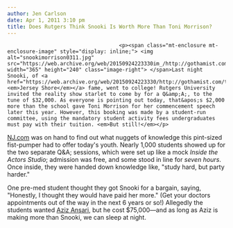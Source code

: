 ```yaml
---
author: Jen Carlson
date: Apr 1, 2011 3:10 pm
title: Does Rutgers Think Snooki Is Worth More Than Toni Morrison?
---
```


	
										<p><span class="mt-enclosure mt-enclosure-image" style="display: inline;"> <img alt="snookimorrison0311.jpg" src="https://web.archive.org/web/20150924223330im_/http://gothamist.com/attachments/arts_jen/snookimorrison0311.jpg" width="365" height="240" class="image-right"> </span>Last night Snooki, of <a href="https://web.archive.org/web/20150924223330/http://gothamist.com/tags/jerseyshore"><em>Jersey Shore</em></a> fame, went to college! Rutgers University invited the reality show starlet to come by for a Q&amp;A;, to the tune of $32,000. As everyone is pointing out today, that&apos;s $2,000 more than the school gave Toni Morrison for her commencement speech later this year. However, this booking was made by a student-run committee, using the mandatory student activity fees undergraduates must pay with their tuition. <em>But still!</em></p>

<p><a href="https://web.archive.org/web/20150924223330/http://www.nj.com/news/index.ssf/2011/03/snooki_of_jersey_shore_gets_2k.html">NJ.com</a> was on hand to find out what nuggets of knowledge this pint-sized fist-pumper had to offer today&apos;s youth. Nearly 1,000 students showed up for the two separate Q&amp;A; sessions, which were set up like a mock <em>Inside the Actors Studio</em>; admission was free, and some stood in line for <em>seven hours</em>. Once inside, they were handed down knowledge like, &quot;study hard, but party harder.&quot;</p>

<p>One pre-med student thought they got Snooki for a bargain, saying, &quot;Honestly, I thought they would have paid her more.&quot; (Get your doctors appointments out of the way in the next 6 years or so!) Allegedly the students wanted <a href="https://web.archive.org/web/20150924223330/http://gothamist.com/2009/01/08/aziz_ansari_comedianactor.php">Aziz Ansari</a>, but he cost $75,000&#x2014;and as long as Aziz is making more than Snooki, we can sleep at night.</p>					
										
									
				
